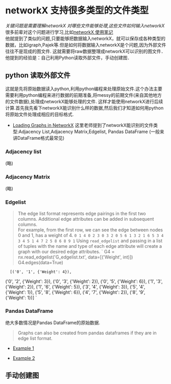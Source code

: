 # networkX 支持很多类型的文件类型
*关键问题是需要理解networkX 对哪些文件能够处理,这些文件如何输入networkX*
很多前辈对这个问题进行学习,比如[networkX 使用笔记](http://sparkandshine.net/networkx-use-notes-read-external-file-convert-to-other-formats/)  
他就提到了类似的问题,只要能够把数据输入networkX，就可以保存成各种类型的数据，比如igraph,Pajek等.但是如何将数据输入networkX是个问题,因为外部文件往往不是现成的图文件.
这就需要将raw数据整理成networkX可以识别的图文件．他提到的经验是：自己利用Python读取外部文件，手动创建图．
  ## python 读取外部文件
 这就是先将原始数据读入python,利用python编程来处理原始文件.这个办法主要需要利用python编程来进行数据的前期准备,将messy的前期文件(来自其他地方的文件数据),处理成networkX能够处理的文件.
 这样才能使用networkX进行后续计算.首先我先看下networkX能识别什么样的数据,然后我们才知道如何用python将原始文件处理成相应的目标格式.
   - [Loading Graphs in NetworkX](https://github.com/Jialin72/Applied-Social-Network-Analysis-in-Python-University-of-Michigan/blob/master/Module%201/Lecture%20Practice/Loading%20Graphs%20in%20NetworkX/Loading%2BGraphs%2Bin%2BNetworkX.md)
   这里老师提到了networkX能识别的文件类型:Adjacency List,Adjacency Matrix,Edgelist, Pandas DataFrame (一般来讲DataFrame格式最常见)
   ### Adjacency list  
   (略) 
   
   ### Adjacency Matrix   
   (略)
   
   ### Edgelist   
   >The edge list format represents edge pairings in the first two columns. Additional edge attributes can be added in subsequent columns.  
   > For example, from the first row, we can see the edge between nodes 0 and 1, has a weight of 4.
      `0 1 4
      0 2 3
      0 3 2
      0 5 6
      1 3 2
      1 6 5
      3 4 3
      4 5 1
      4 7 2
      5 8 6
      8 9 1`
   >Using   `read_edgelist` and passing in a list of tuples with the name and type of each edge attribute will create a graph with our desired edge attributes.
   `  G4 = nx.read_edgelist('G_edgelist.txt', data=[('Weight', int)])  
     G4.edges(data=True)
     
      [('0', '1', {'Weight': 4}),
 ('0', '2', {'Weight': 3}),
 ('0', '3', {'Weight': 2}),
 ('0', '5', {'Weight': 6}),
 ('1', '3', {'Weight': 2}),
 ('1', '6', {'Weight': 5}),
 ('3', '4', {'Weight': 3}),
 ('5', '4', {'Weight': 1}),
 ('5', '8', {'Weight': 6}),
 ('4', '7', {'Weight': 2}),
 ('8', '9', {'Weight': 1})]  `
   
   ### Pandas DataFrame  
   绝大多数情况是Pandas DataFrame的原始数据.
   >Graphs can also be created from pandas dataframes if they are in edge list format.
   >
   
   
   - [Example 1](https://github.com/Jialin72/Applied-Social-Network-Analysis-in-Python-University-of-Michigan/blob/master/Module%201/Lecture%20Practice/Loading%20Graphs%20in%20NetworkX/Loading%2BGraphs%2Bin%2BNetworkX.md) 
  
   - [Example 2](http://sparkandshine.net/networkx-use-notes-read-external-file-convert-to-other-formats/)
 
 
  
  ## 手动创建图
  





